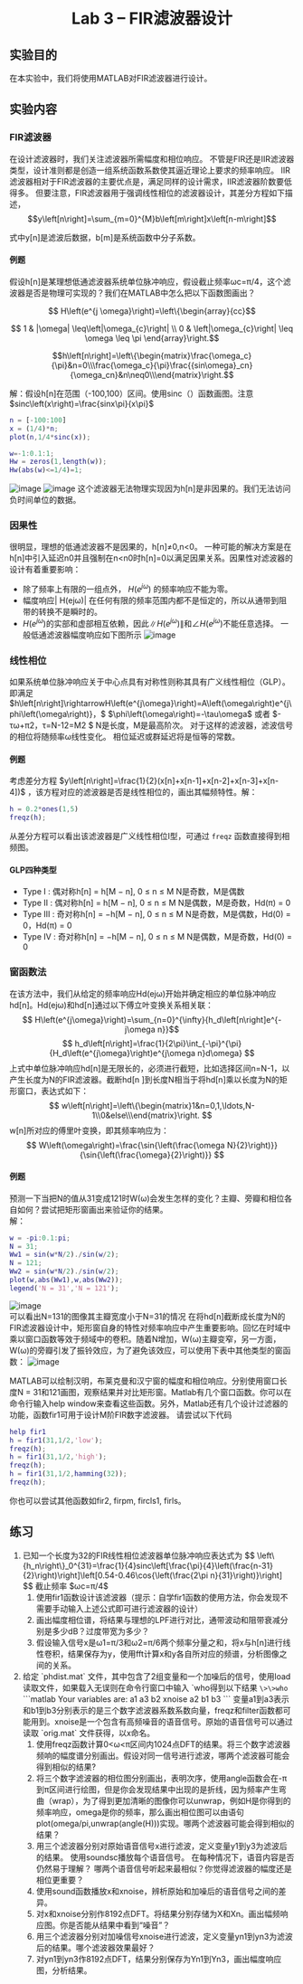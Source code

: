 # <div align = 'center'> Lab 3 – FIR滤波器设计 </div>

## 实验目的
在本实验中，我们将使用MATLAB对FIR滤波器进行设计。

## 实验内容
### FIR滤波器
在设计滤波器时，我们关注滤波器所需幅度和相位响应。 不管是FIR还是IIR滤波器类型，设计准则都是创造一组系统函数系数使其逼近理论上要求的频率响应。 IIR滤波器相对于FIR滤波器的主要优点是，满足同样的设计需求，IIR滤波器阶数要低得多。 但要注意，FIR滤波器用于强调线性相位的滤波器设计，其差分方程如下描述，
 $$y\left[n\right]=\sum_{m=0}^{M}b\left[m\right]x\left[n-m\right]$$
 
 式中y[n]是滤波后数据，b[m]是系统函数中分子系数。
 
 #### 例题
 假设h[n]是某理想低通滤波器系统单位脉冲响应，假设截止频率ωc=π/4，这个滤波器是否是物理可实现的？我们在MATLAB中怎么把以下函数图画出？
 
$$ H\left(e^{j \omega}\right)=\left\{\begin{array}{cc}$$

$$ 1 & |\omega| \leq\left|\omega_{c}\right| \\
0 & \left|\omega_{c}\right| \leq \omega \leq \pi
\end{array}\right.$$  
 
  $$h\left[n\right]=\left\{\begin{matrix}\frac{\omega_c}{\pi}&n=0\\\frac{\omega_c}{\pi}\frac{{sin\omega}_cn}{\omega_cn}&n\neq0\\\end{matrix}\right.$$  
 
 解：假设h[n]在范围（-100,100）区间。使用sinc（）函数画图。注意 $sinc\left(x\right)=\frac{sinx\pi}{x\pi}$ 
 
 ```matlab
 n = [-100:100]
x = (1/4)*n;
plot(n,1/4*sinc(x));
 
w=-1:0.1:1;
Hw = zeros(1,length(w));
Hw(abs(w)<=1/4)=1;
```
![image](https://user-images.githubusercontent.com/88413945/185742769-fc7357d1-a8ba-4daf-948a-9019ef11334d.png)
![image](https://user-images.githubusercontent.com/88413945/185742770-cd09261a-afce-4df7-bda6-fa17989f0b13.png)
这个滤波器无法物理实现因为h[n]是非因果的。我们无法访问负时间单位的数据。

### 因果性
很明显，理想的低通滤波器不是因果的，h[n]≠0,n<0。 一种可能的解决方案是在h[n]中引入延迟n0并且强制在n<n0时h[n]=0以满足因果关系。因果性对滤波器的设计有着重要影响：
- 除了频率上有限的一组点外， $H(e^{jω})$ 的频率响应不能为零。
- 幅度响应| H(ejω)| 在任何有限的频率范围内都不是恒定的，所以从通带到阻带的转换不是瞬时的。
- $H(e^{jω})$的实部和虚部相互依赖，因此$\|H(e^{jω})\|$和∠$H(e^{jω})$不能任意选择。
一般低通滤波器幅度响应如下图所示
![image](https://user-images.githubusercontent.com/88413945/185742829-76baf20e-6c6e-4739-b400-79a148dedd30.png)

### 线性相位
如果系统单位脉冲响应关于中心点具有对称性则称其具有广义线性相位（GLP）。即满足
 $h\left[n\right]\rightarrowH\left(e^{j\omega}\right)=A\left(\omega\right)e^{j\phi\left(\omega\right)}，$ 
 $\phi\left(\omega\right)=-\tau\omega\$ 或者 $-τω+π2，τ=N-12=M2 $ 
N是长度，M是最高阶次。
对于这样的滤波器，滤波信号的相位将随频率ω线性变化。 相位延迟或群延迟将是恒等的常数。

#### 例题
考虑差分方程 $y\left[n\right]=\frac{1}{2}(x[n]+x[n-1]+x[n-2]+x[n-3]+x[n-4])$ ，该方程对应的滤波器是否是线性相位的，画出其幅频特性。解：
```matlab
h = 0.2*ones(1,5)
freqz(h); 
```
从差分方程可以看出该滤波器是广义线性相位I型，可通过 `freqz` 函数直接得到相频图。

#### GLP四种类型
- Type I : 偶对称h[n] = h[M − n], 0 ≤ n ≤ M		N是奇数，M是偶数
- Type II : 偶对称h[n] = h[M − n], 0 ≤ n ≤ M		N是偶数，M是奇数，Hd(π) = 0
- Type III : 奇对称h[n] = −h[M − n], 0 ≤ n ≤ M	N是奇数，M是偶数，Hd(0) = 0，Hd(π) = 0
- Type IV : 奇对称h[n] = −h[M − n], 0 ≤ n ≤ M	N是偶数，M是奇数，Hd(0) = 0

### 窗函数法
在该方法中，我们从给定的频率响应Hd(ejω)开始并确定相应的单位脉冲响应hd[n]。Hd(ejω)和hd[n]通过以下傅立叶变换关系相关联：
$$ H\left(e^{j\omega}\right)=\sum_{n=0}^{\infty}{h_d\left[n\right]e^{-j\omega n}}$$
$$ h_d\left[n\right]=\frac{1}{2\pi}\int_{-\pi}^{\pi}{H_d\left(e^{j\omega}\right)e^{j\omega n}d\omega} $$
上式中单位脉冲响应hd[n]是无限长的，必须进行截短，比如选择区间n=N-1，以产生长度为N的FIR滤波器。截断hd[n ]到长度N相当于将hd[n]乘以长度为N的矩形窗口，表达式如下：
$$ w\left[n\right]=\left\{\begin{matrix}1&n=0,1,\ldots,N-1\\0&else\\\end{matrix}\right. $$
w[n]所对应的傅里叶变换，即其频率响应为：
$$ W\left(\omega\right)=\frac{\sin{\left(\frac{\omega N}{2}\right)}}{\sin{\left(\frac{\omega}{2}\right)}} $$

#### 例题
预测一下当把N的值从31变成121时W(ω)会发生怎样的变化？主瓣、旁瓣和相位各自如何？尝试把矩形窗画出来验证你的结果。  
解：  
```matlab
w = -pi:0.1:pi;
N = 31;
Ww1 = sin(w*N/2)./sin(w/2);
N = 121;
Ww2 = sin(w*N/2)./sin(w/2);
plot(w,abs(Ww1),w,abs(Ww2));
legend('N = 31','N = 121');
```
![image](https://user-images.githubusercontent.com/88413945/185742978-f4343d1f-a1e8-446b-b7eb-2dd360af19fb.png)  
可以看出N=131的图像其主瓣宽度小于N=31的情况
在将hd[n]截断成长度为N的FIR滤波器设计中，矩形窗自身的特性对频率响应中产生重要影响。回忆在时域中乘以窗口函数等效于频域中的卷积。随着N增加，W(ω)主瓣变窄，另一方面，W(ω)的旁瓣引发了振铃效应，为了避免该效应，可以使用下表中其他类型的窗函数：
![image](https://user-images.githubusercontent.com/88413945/185742983-2ac13121-5984-4f04-bcb2-20c9d5813f7c.png)

MATLAB可以绘制汉明，布莱克曼和汉宁窗的幅度和相位响应。分别使用窗口长度N = 31和121画图，观察结果并对比矩形窗。Matlab有几个窗口函数。你可以在命令行输入help window来查看这些函数。另外，Matlab还有几个设计过滤器的功能，函数fir1可用于设计M阶FIR数字滤波器。 请尝试以下代码
```matlab
help fir1
h = fir1(31,1/2,'low');
freqz(h);
h = fir1(31,1/2,'high');
freqz(h);
h = fir1(31,1/2,hamming(32));
freqz(h);
```
你也可以尝试其他函数如fir2, firpm, fircls1, firls。

## 练习
<ol>
  <li>已知一个长度为32的FIR线性相位滤波器单位脉冲响应表达式为 
    $$ \left\{h_n\right\}_0^{31}=\frac{1}{4}sinc\left[\frac{\pi}{4}\left(\frac{n-31}{2}\right)\right]\left[0.54-0.46\cos{\left(\frac{2\pi n}{31}\right)}\right] $$
    截止频率 $ωc=π/4$ 
  <ol>
    <li>使用fir1函数设计该滤波器（提示：自学fir1函数的使用方法，你会发现不需要手动输入上述公式即可进行滤波器的设计）</li>
    <li>画出幅度相位谱，将结果与理想的LPF进行对比，通带波动和阻带衰减分别是多少dB？过度带宽为多少？</li>
    <li>假设输入信号x是ω1=π/3和ω2=π/6两个频率分量之和，将x与h[n]进行线性卷积，结果保存为y，使用fft计算x和y各自所对应的频谱，分析图像之间的关系。</li>
  </ol>
  </li>
  
  <li>给定 `phdist.mat` 文件，其中包含了2组变量和一个加噪后的信号，使用load读取文件，如果载入无误则在命令行窗口中输入 `who得到以下结果
    <code>\>\>who</code>
    ```matlab
    Your variables are:
a1 a3 b2 xnoise
a2 b1 b3 
    ```
    变量a1到a3表示和b1到b3分别表示的是三个数字滤波器系数系数向量，freqz和filter函数都可能用到。xnoise是一个包含有高频噪音的语音信号。原始的语音信号可以通过读取 `orig.mat` 文件获得，以x命名。
    <ol>
      <li>使用freqz函数计算0<ω<π区间内1024点DFT的结果。将三个数字滤波器频响的幅度谱分别画出。假设对同一信号进行滤波，哪两个滤波器可能会得到相似的结果?</li>
      <li>将三个数字滤波器的相位图分别画出，表明次序，使用angle函数会在-π到π区间进行绘图，但是你会发现结果中出现的是折线，因为频率产生弯曲（wrap），为了得到更加清晰的图像你可以unwrap，例如H是你得到的频率响应，omega是你的频率，那么画出相位图可以由语句plot(omega/pi,unwrap(angle(H)))实现。哪两个滤波器可能会得到相似的结果？</li>
      <li>用三个滤波器分别对原始语音信号x进行滤波，定义变量y1到y3为滤波后的结果。 使用soundsc播放每个语音信号。 在每种情况下，语音内容是否仍然易于理解？ 哪两个语音信号听起来最相似？你觉得滤波器的幅度还是相位更重要？</li>
      <li>使用sound函数播放x和xnoise，辨析原始和加噪后的语音信号之间的差异。</li>
      <li>对x和xnoise分别作8192点DFT。将结果分别存储为X和Xn。画出幅频响应图。你是否能从结果中看到“噪音”？</li>
      <li>用三个滤波器分别对加噪信号xnoise进行滤波，定义变量yn1到yn3为滤波后的结果。哪个滤波器效果最好？</li>
      <li>对yn1到yn3作8192点DFT，结果分别保存为Yn1到Yn3，画出幅度响应图，分析结果。</li>
    </ol>
  </li>
  

    




 
